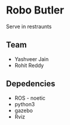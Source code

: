 # Robo Butler
Serve in restraunts
## Team
* Yashveer Jain
* Rohit Reddy

## Depedencies
* ROS - noetic
* python3
* gazebo
* Rviz
